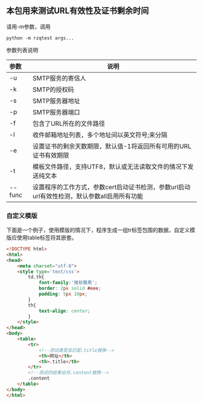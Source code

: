 ## 本包用来测试URL有效性及证书剩余时间

请用-m参数，调用

```
python -m rzqtest args...
```



参数列表说明

| 参数   | 说明                                                         |
| :----- | ------------------------------------------------------------ |
| -u     | SMTP服务的寄信人                                             |
| -k     | SMTP的授权码                                                 |
| -s     | SMTP服务器地址                                               |
| -p     | SMTP服务器端口                                               |
| -f     | 包含了URL所在的文件路径                                      |
| -l     | 收件邮箱地址列表，多个地址间以英文符号;来分隔                |
| -e     | 设置证书的剩余天数期限，默认值-1将返回所有可用的URL证书有效期限 |
| -t     | 模板文件路径，支持UTF8，默认或无法读取文件的情况下发送纯文本 |
| --func | 设置程序的工作方式，参数cert启动证书检测，参数url启动url有效性检测，默认参数all启用所有功能 |



### 自定义模版

下面是一个例子，使用模版的情况下，程序生成一组tr标签包围的数据，自定义模版应使用table标签将其嵌套。

```html
<!DOCTYPE html>
<html>
<head>
	<meta charset="utf-8">
	<style type='text/css'>
		td,th{
			font-family:'微软雅黑';
			border: 2px solid #eee;
			padding: 5px 10px;
		}
		th{
			text-align: center;
		}
	</style>
</head>
<body>
	<table>
		<tr>
            <!--测试类型会匹配.title替换-->
			<th>网址</th>
			<th>.title</th>
		</tr>
        <!--测试的结果会将.content替换-->
		.content
	</table>
</body>
</html>
```

